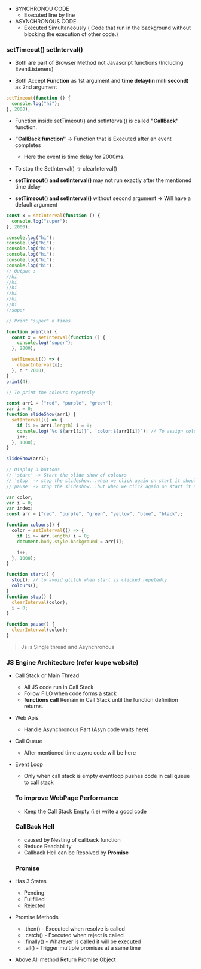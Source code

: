 - SYNCHRONOU CODE
  - Executed line by line
- ASYNCHRONOUS CODE
  - Executed Simultaneously ( Code that run in the background without blocking the execution of other code.)

### setTimeout() setInterval()

- Both are part of Browser Method not Javascript functions (Including EventListeners)

- Both Accept **Function** as 1st argument and **time delay(in milli second)** as 2nd argument

```js
setTimeout(function () {
  console.log("hi");
}, 2000);
```

- Function inside setTimeout() and setInterval() is called **"CallBack"** function.

- **"CallBack function"** -> Function that is Executed after an event completes

  - Here the event is time delay for 2000ms.

- To stop the SetInterval() -> clearInterval()
- **setTimeout() and setInterval()** may not run exactly after the mentioned time delay
- **setTimeout() and setInterval()** without second argument -> Will have a default argument

```js
const x = setInterval(function () {
  console.log("super");
}, 2000);

console.log("hi");
console.log("hi");
console.log("hi");
console.log("hi");
console.log("hi");
console.log("hi");
// Output :
//hi
//hi
//hi
//hi
//hi
//hi
//super
```

```js
// Print "super" n times

function print(n) {
  const x = setInterval(function () {
    console.log("super");
  }, 2000);

  setTimeout(() => {
    clearInterval(x);
  }, n * 2000);
}
print(4);

// To print the colours repetedly

const arr1 = ["red", "purple", "green"];
var i = 0;
function slideShow(arr1) {
  setInterval(() => {
    if (i >= arr1.length) i = 0;
    console.log(`%c ${arr1[i]}`, `color:${arr1[i]}`); // To assign colour to text
    i++;
  }, 1000);
}

slideShow(arr1);

// Display 3 buttons
// 'start' -> Start the slide show of colours
// 'stop' -> stop the slideshow...when we click again on start it should start from first
//'pause' -> stop the slideshow...but when we click again on start it should resume the slideshow of colour

var color;
var i = 0;
var index;
const arr = ["red", "purple", "green", "yellow", "blue", "black"];

function colours() {
  color = setInterval(() => {
    if (i >= arr.length) i = 0;
    document.body.style.background = arr[i];

    i++;
  }, 1000);
}

function start() {
  stop(); // to avoid glitch when start is clicked repetedly
  colours();
}
function stop() {
  clearInterval(color);
  i = 0;
}

function pause() {
  clearInterval(color);
}
```

> Js is Single thread and Asynchronous

### JS Engine Architecture (refer loupe website)

- Call Stack or Main Thread
  - All JS code run in Call Stack
  - Follow FILO when code forms a stack
  - **functions call** Remain in Call Stack until the function definition returns.
- Web Apis
  - Handle Asynchronous Part (Asyn code waits here)
- Call Queue
  - After mentioned time async code will be here
- Event Loop

  - Only when call stack is empty eventloop pushes code in call queue to call stack

  ### To improve WebPage Performance

  - Keep the Call Stack Empty (i.e) write a good code

  ### CallBack Hell

  - caused by Nesting of callback function
  - Reduce Readability
  - Callback Hell can be Resolved by **Promise**

  ### Promise

- Has 3 States
  - Pending
  - Fullfilled
  - Rejected
- Promise Methods
  - .then() - Executed when resolve is called
  - .catch() - Executed when reject is called
  - .finally() - Whatever is called it will be executed
  - .all() - Trigger multiple promises at a same time
- Above All method Return Promise Object
